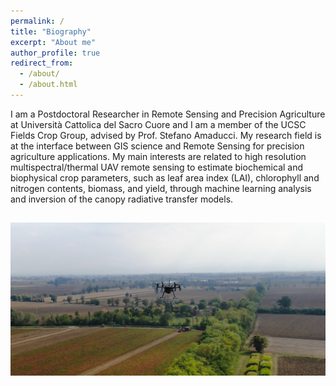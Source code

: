 ```yaml
---
permalink: /
title: "Biography"
excerpt: "About me"
author_profile: true
redirect_from: 
  - /about/
  - /about.html
---
```


I am a Postdoctoral Researcher in Remote Sensing and Precision Agriculture at Università Cattolica del Sacro Cuore and I am a member of the UCSC Fields Crop Group, advised by Prof. Stefano Amaducci.
My research field is at the interface between GIS science and Remote Sensing for precision agriculture applications. My main interests are related to high resolution multispectral/thermal UAV remote sensing to estimate biochemical and biophysical crop parameters, such as leaf area index (LAI), chlorophyll and nitrogen contents, biomass, and yield, through machine learning analysis and inversion of the canopy radiative transfer models.


![](drone_tomato.jpg)
------
